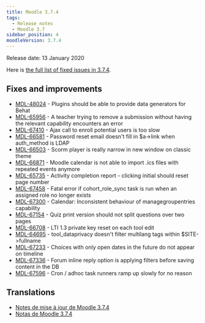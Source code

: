 ```yaml
---
title: Moodle 3.7.4
tags:
  - Release notes
  - Moodle 3.7
sidebar_position: 4
moodleVersion: 3.7.4
---
```

Release date: 13 January 2020

Here is [the full list of fixed issues in 3.7.4](https://tracker.moodle.org/secure/IssueNavigator!executeAdvanced.jspa?jqlQuery=project+%3D+mdl+AND+resolution+%3D+fixed+AND+fixVersion+in+%28%223.7.4%22%29+ORDER+BY+priority+DESC&runQuery=true&clear=true).

## Fixes and improvements

- [MDL-48024](https://tracker.moodle.org/browse/MDL-48024) - Plugins should be able to provide data generators for Behat
- [MDL-65956](https://tracker.moodle.org/browse/MDL-65956) - A teacher trying to remove a submission without having the relevant capability encounters an error
- [MDL-67410](https://tracker.moodle.org/browse/MDL-67410) - Ajax call to enroll potential users is too slow
- [MDL-66581](https://tracker.moodle.org/browse/MDL-66581) - Password reset email doesn't fill in $a->link when auth_method is LDAP
- [MDL-66503](https://tracker.moodle.org/browse/MDL-66503) - Scorm player is really narrow in new window on classic theme
- [MDL-66871](https://tracker.moodle.org/browse/MDL-66871) - Moodle calendar is not able to import .ics files with repeated events anymore
- [MDL-65735](https://tracker.moodle.org/browse/MDL-65735) - Activity completion report - clicking initial should reset page number
- [MDL-67458](https://tracker.moodle.org/browse/MDL-67458) - Fatal error if cohort_role_sync task is run when an assigned role no longer exists
- [MDL-67300](https://tracker.moodle.org/browse/MDL-67300) - Calendar: Inconsistent behaviour of managegroupentries capability
- [MDL-67154](https://tracker.moodle.org/browse/MDL-67154) - Quiz print version should not split questions over two pages
- [MDL-66708](https://tracker.moodle.org/browse/MDL-66708) - LTI 1.3 private key reset on each tool edit
- [MDL-64695](https://tracker.moodle.org/browse/MDL-64695) - tool_dataprivacy doesn't filter multilang tags within $SITE->fullname
- [MDL-67233](https://tracker.moodle.org/browse/MDL-67233) - Choices with only open dates in the future do not appear on timeline
- [MDL-67336](https://tracker.moodle.org/browse/MDL-67336) - Forum inline reply option is applying filters before saving content in the DB
- [MDL-67596](https://tracker.moodle.org/browse/MDL-67596) - Cron / adhoc task runners ramp up slowly for no reason

## Translations

- [Notes de mise à jour de Moodle 3.7.4](https://docs.moodle.org/fr/Notes_de_mise_à_jour_de_Moodle_3.7.4)
- [Notas de Moodle 3.7.4](https://docs.moodle.org/es/Notas_de_Moodle_3.7.4)
